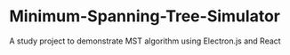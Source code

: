 # Minimum-Spanning-Tree-Simulator
A study project to demonstrate MST algorithm using Electron.js and React 
